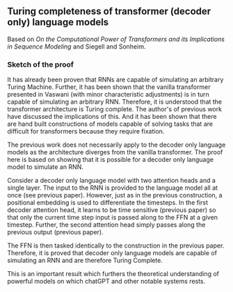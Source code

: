 ## Turing completeness of transformer (decoder only) language models

Based on _On the Computational Power of Transformers and its Implications in Sequence Modeling_ and Siegell and Sonheim.

### Sketch of the proof

It has already been proven that RNNs are capable of simulating an arbitrary Turing Machine. Further, it has been shown that the vanilla transformer presented in Vaswani (with minor characteristic adjustments) is in turn capable of simulating an arbitrary RNN. Therefore, it is understood that the transformer architecture is Turing complete. The author's of previous work have discussed the implications of this. And it has been shown that there are hand built constructions of models capable of solving tasks that are difficult for transformers because they require fixation. 

The previous work does not necessarily apply to the decoder only language models as the architecture diverges from the vanilla transformer. The proof here is based on showing that it is possible for a decoder only language model to simulate an RNN. 

Consider a decoder only language model with two attention heads and a single layer. The input to the RNN is provided to the language model all at once (see previous paper). However, just as in the previous construction, a positional embedding is used to differentiate the timesteps. In the first decoder attention head, it learns to be time sensitive (previous paper) so that only the current time step input is passed along to the FFN at a given timestep. Further, the second attention head simply passes along the previous output (previous paper).  

The FFN is then tasked identically to the construction in the previous paper. Therefore, it is proved that decoder only language models are capable of simulating an RNN and are therefore Turing Complete.

This is an important result which furthers the theoretical understanding of powerful models on which chatGPT and other notable systems rests. 
